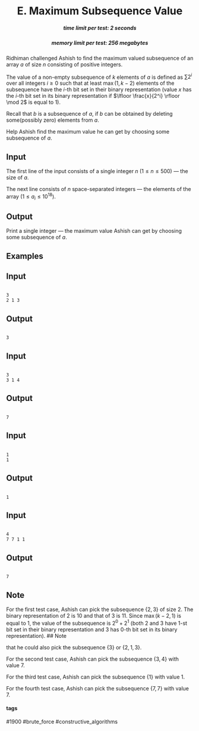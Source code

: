 <h1 style='text-align: center;'> E. Maximum Subsequence Value</h1>

<h5 style='text-align: center;'>time limit per test: 2 seconds</h5>
<h5 style='text-align: center;'>memory limit per test: 256 megabytes</h5>

Ridhiman challenged Ashish to find the maximum valued subsequence of an array $a$ of size $n$ consisting of positive integers. 

The value of a non-empty subsequence of $k$ elements of $a$ is defined as $\sum 2^i$ over all integers $i \ge 0$ such that at least $\max(1, k - 2)$ elements of the subsequence have the $i$-th bit set in their binary representation (value $x$ has the $i$-th bit set in its binary representation if $\lfloor \frac{x}{2^i} \rfloor \mod 2$ is equal to $1$). 

Recall that $b$ is a subsequence of $a$, if $b$ can be obtained by deleting some(possibly zero) elements from $a$.

Help Ashish find the maximum value he can get by choosing some subsequence of $a$.

## Input

The first line of the input consists of a single integer $n$ $(1 \le n \le 500)$ — the size of $a$.

The next line consists of $n$ space-separated integers — the elements of the array $(1 \le a_i \le 10^{18})$.

## Output

Print a single integer — the maximum value Ashish can get by choosing some subsequence of $a$.

## Examples

## Input


```

3
2 1 3

```
## Output


```

3
```
## Input


```

3
3 1 4

```
## Output


```

7
```
## Input


```

1
1

```
## Output


```

1
```
## Input


```

4
7 7 1 1

```
## Output


```

7
```
## Note

For the first test case, Ashish can pick the subsequence $\{{2, 3}\}$ of size $2$. The binary representation of $2$ is 10 and that of $3$ is 11. Since $\max(k - 2, 1)$ is equal to $1$, the value of the subsequence is $2^0 + 2^1$ (both $2$ and $3$ have $1$-st bit set in their binary representation and $3$ has $0$-th bit set in its binary representation). ## Note

 that he could also pick the subsequence $\{{3\}}$ or $\{{2, 1, 3\}}$.

For the second test case, Ashish can pick the subsequence $\{{3, 4\}}$ with value $7$.

For the third test case, Ashish can pick the subsequence $\{{1\}}$ with value $1$.

For the fourth test case, Ashish can pick the subsequence $\{{7, 7\}}$ with value $7$.



#### tags 

#1900 #brute_force #constructive_algorithms 